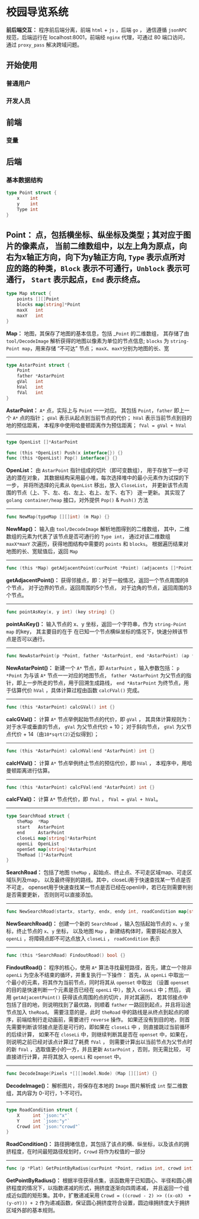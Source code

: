 # 校园导览系统

**前后端交互：**
程序前后端分离，前端 `html` + `js` ，后端 `go` ，
通信遵循 `jsonRPC` 规范，后端运行在 localhost:8001，前端经 `nginx` 代理，可通过 80 端口访问，
通过 `proxy_pass` 解决跨域问题。 

## 开始使用

### 普通用户



### 开发人员



## 前端

### 变量

## 后端

### 基本数据结构

```go
type Point struct {
	x    int
	y    int
	Type int		
}
```
**Point：**
点，包括横坐标、纵坐标及类型；其对应于图片的像素点，
当前二维数组中，以左上角为原点，向右为x轴正方向，向下为y轴正方向,
`Type` 表示点所对应的路的种类，`Block` 表示不可通行，`Unblock` 表示可通行，
`Start` 表示起点，`End` 表示终点。
----

```go
type Map struct {
	points [][]Point
	blocks map[string]*Point
	maxX   int
	maxY   int
}
```
**Map：**
地图，其保存了地图的基本信息，包括 _`Point` 的二维数组，
其存储了由 `tool/DecodeImage` 解析获得的地图以像素为单位的节点信息;
`blocks` 为 `string-Point map`，用来存储 “不可达” 节点；
`maxX`、`maxY`分别为地图的长、宽

----

```go
type AstarPoint struct {
	Point
	father *AstarPoint
	gVal   int
	hVal   int
	fVal   int
}
```
**AstarPoint：**
`A*` 点，实际上与 `Point` 一一对应。
其包括 `Point`，`father` 即上一个 `A*` 点的指针；
`gVal` 表示从起点到当前节点的代价；
`hVal` 表示当前节点到目的地的预估距离， 本程序中使用哈曼顿距离作为预估距离；
`fVal = gVal + hVal`

----

```go
type OpenList []*AstarPoint

func (this *OpenList) Push(x interface{}) {}
func (this *OpenList) Pop() interface{} {}
```
**OpenList：**
由 `AstarPoint` 指针组成的切片（即可变数组），
用于存放下一步可选的潜在对象，
其数据结构采用最小堆，每次选择堆中的最小元素作为试探的下一步，
并将所选择的元素从 `OpenList` 移出，放入 `CloseList`，
并更新该节点周围的节点（上、下、左、右、左上、右上、左下、右下） 逐一更新。
其实现了 `golang container/heap` 接口，对外提供 `Pop()` & `Push()` 方法

----

```go
func NewMap(typeMap [][]int) (m Map) {}
```
**NewMap()：**
输入由 `tool/DecodeImage` 解析地图得到的二维数组，
其中，二维数组的元素为代表了该节点是否可通行的 `Type int`，
通过对该二维数组 `maxX*maxY` 次遍历，获得地图结构中需要的 `points` 和 `blocks`。
根据遍历结果对地图的长、宽赋值后，返回 `Map`

----

```go
func (this *Map) getAdjacentPoint(curPoint *Point) (adjacents []*Point) {}
```
**getAdjacentPoint()：**
获得邻接点，即：对于一般情况，返回一个节点周围的8个节点，
对于边界的节点，返回周围的5个节点，
对于边角的节点，返回周围的3个节点。

----

```go
func pointAsKey(x, y int) (key string) {}
```
**pointAsKey()：**
输入节点的 x、y 坐标，返回一个字符串，作为 `string-Point map` 的key，
其主要目的在于 在已知一个节点横纵坐标的情况下，快速分辨该节点是否可以通行。

----

```go
func NewAstarPoint(p *Point, father *AstarPoint, end *AstarPoint) (ap *AstarPoint) {}
```
**NewAstarPoint()：**
新建一个 `A*` 节点，即 `AstarPoint` ，输入参数包括：
`p *Point` 为与该 `A*` 节点一一对应的地图节点，
`father *AstarPoint` 为父节点的指针，即上一步所走的节点，用于回溯生成路线，
`end *AstarPoint` 为终节点，用于估算代价 `hVal` ，具体计算过程由函数 `calcFVal()` 完成。

----

```go
func (this *AstarPoint) calcGVal() int {}
```
**calcGVal()：**
计算 `A*` 节点举例起始节点的代价，即 `gVal` ，
其具体计算规则为：
对于水平或垂直的节点， `gVal` 为父节点代价 + 10；
对于斜向节点， `gVal` 为父节点代价 + 14（由`10*sqrt(2)`近似得到）；

----

```go
func (this *AstarPoint) calcHVal(end *AstarPoint) int {}
```
**calcHVal()：**
计算 `A*` 节点举例终止节点的预估代价，即 `hVal` ，
本程序中，用哈曼顿距离进行估算。

----

```go
func (this *AstarPoint) calcFVal(end *AstarPoint) int {}
```
**calcFVal()：**
计算 `A*` 节点代价，即 `fVal` ， `fVal = gVal + hVal`。

----

```go
type SearchRoad struct {
	theMap  *Map
	start   AstarPoint
	end     AstarPoint
	closeLi map[string]*AstarPoint
	openLi  OpenList
	openSet map[string]*AstarPoint
	TheRoad []*AstarPoint
}
```
**SearchRoad：**
包括了地图 `theMap` ，起始点、终止点、不可走区域map、可走区域队列及map，
以及最终得到的路线。其中，closeLi用于快速查找某一节点是否不可走，
openset用于快速查找某一节点是否已经在openli中，若已在则需要判别是否需要更新，
否则则可以直接添加。

----

```go
func NewSearchRoad(startx, starty, endx, endy int, roadCondition map[string]int, m *Map) *SearchRoad {}
```
**NewSearchRoad()：**
创建一个新的 `SearchRoad` ，输入包括起始节点的 `x`、`y` 坐标，终止节点的 `x`、`y` 坐标，
以及地图 `Map` ，新建结构体时，需要将起点放入 `openLi` ，将障碍点即不可达点放入 `closeLi` ，
`roadCondition` 表示

----

```go
func (this *SearchRoad) FindoutRoad() bool {}
```
**FindoutRoad()：**
程序的核心，使用 `A*` 算法寻找最短路径，首先，建立一个除非 `openLi` 为空永不结束的循环，并重复执行一下操作：
首先，从 `openLi` 中取出一个最小的元素，将其作为当前节点，同时将其从 `openset` 中取出
（设置 `openset` 的目的是快速判断一个元素是否已经在 `openLi` 中），放入 `closeLi` 中；然后，
调用 `getAdjacentPoint()` 获得该点周围的点的切片，并对其遍历，
若其邻接点中包括了目的地，则说明找到了最优路，则顺着 `father` 一路回到起点，并且将沿途节点加入 `theRoad`。
需要注意的是，此时 `theRoad` 中的路线是从终点到起点的顺序，前端绘制行走动画前，需要进行 `reverse` 操作。
如果还没有到目的地，则首先需要判断该邻接点是否是可行的，即如果在 `closeLi` 中 ，则直接跳过当前循环的后续计算，
如果不在 `closeLi` 中，则继续判断其是否在 `openset` 中，如果在，则说明之前已经对该点计算过了耗费 `fVal` ，
则需要计算出以当前节点为父节点时的新 `fVal` ，选取值更小的一方，并且更新 `AstarPoint` ，否则，则无需比较，
可直接进行计算，并将其放入 `openLi` 和 `openset` 中。

----

```go
func DecodeImage(Pixels *[][]model.Node) (Map [][]int) {}
```
**DecodeImage()：**
解析图片，将保存在本地的 `Image` 图片解析成 `int` 型二维数组，其内容为 0-可行，1-不可行。

----

```go
type RoadCondition struct {
    X     int `json:"x"`
    Y     int `json:"y"`
    Crowd int `json:"crowd"`
}
```
**RoadCondition()：**
路径拥堵信息，其包括了该点的横、纵坐标，以及该点的拥挤程度，在时间最短路径规划时，`Crowd` 将作为权值的一部分

----

```go
func (p *Plat) GetPointByRadius(curPoint *Point, radius int, crowd int) (roadConditions []*RoadCondition) {}
```
**GetPointByRadius()：**
根据半径获得点集，该函数用于已知圆心、半径和圆心拥挤程度的情况下，以指数递减的形式，拥挤度逐渐向四周递减，
并且返回一个组成近似圆的矩形集。其中，扩散递减采用 `Crowd = ((crowd - 2) >> ((x-oX)  + (y-oY))) + 2` 
作为递减函数，保证圆心拥挤度符合设置，圆边缘拥挤度大于拥挤区域外部的基本规则。